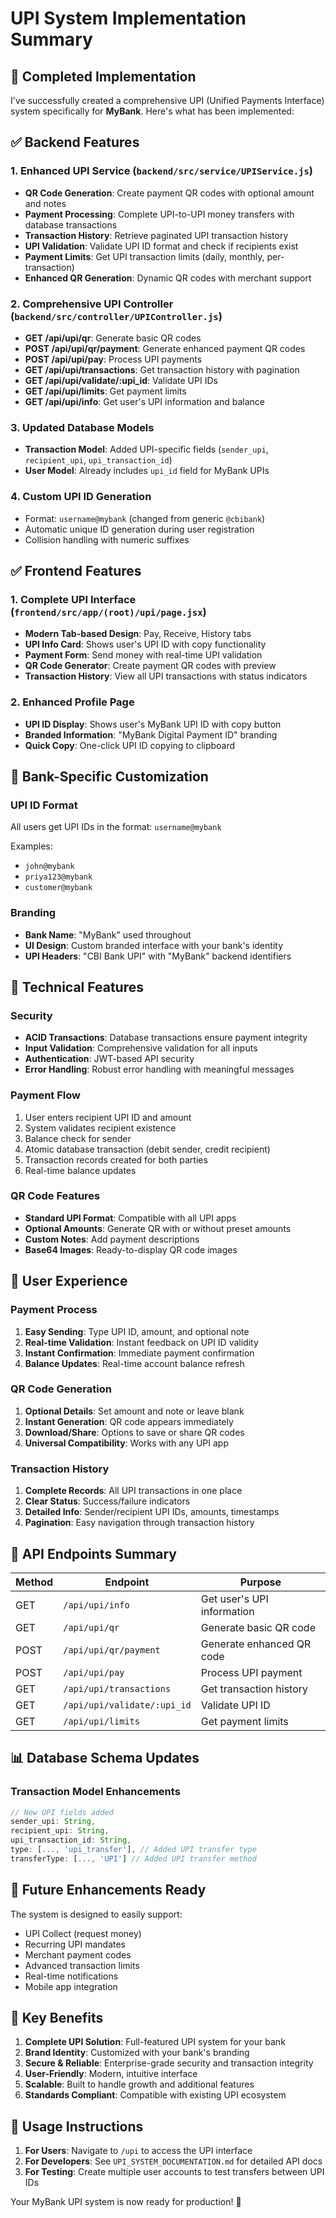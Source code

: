 # UPI System Implementation Summary

## 🎉 Completed Implementation

I've successfully created a comprehensive UPI (Unified Payments Interface) system specifically for **MyBank**. Here's what has been implemented:

## ✅ Backend Features

### 1. Enhanced UPI Service (`backend/src/service/UPIService.js`)
- **QR Code Generation**: Create payment QR codes with optional amount and notes
- **Payment Processing**: Complete UPI-to-UPI money transfers with database transactions
- **Transaction History**: Retrieve paginated UPI transaction history
- **UPI Validation**: Validate UPI ID format and check if recipients exist
- **Payment Limits**: Get UPI transaction limits (daily, monthly, per-transaction)
- **Enhanced QR Generation**: Dynamic QR codes with merchant support

### 2. Comprehensive UPI Controller (`backend/src/controller/UPIController.js`)
- **GET /api/upi/qr**: Generate basic QR codes
- **POST /api/upi/qr/payment**: Generate enhanced payment QR codes
- **POST /api/upi/pay**: Process UPI payments
- **GET /api/upi/transactions**: Get transaction history with pagination
- **GET /api/upi/validate/:upi_id**: Validate UPI IDs
- **GET /api/upi/limits**: Get payment limits
- **GET /api/upi/info**: Get user's UPI information and balance

### 3. Updated Database Models
- **Transaction Model**: Added UPI-specific fields (`sender_upi`, `recipient_upi`, `upi_transaction_id`)
- **User Model**: Already includes `upi_id` field for MyBank UPIs

### 4. Custom UPI ID Generation
- Format: `username@mybank` (changed from generic `@cbibank`)
- Automatic unique ID generation during user registration
- Collision handling with numeric suffixes

## ✅ Frontend Features

### 1. Complete UPI Interface (`frontend/src/app/(root)/upi/page.jsx`)
- **Modern Tab-based Design**: Pay, Receive, History tabs
- **UPI Info Card**: Shows user's UPI ID with copy functionality
- **Payment Form**: Send money with real-time UPI validation
- **QR Code Generator**: Create payment QR codes with preview
- **Transaction History**: View all UPI transactions with status indicators

### 2. Enhanced Profile Page
- **UPI ID Display**: Shows user's MyBank UPI ID with copy button
- **Branded Information**: "MyBank Digital Payment ID" branding
- **Quick Copy**: One-click UPI ID copying to clipboard

## 🏦 Bank-Specific Customization

### UPI ID Format
All users get UPI IDs in the format: `username@mybank`

Examples:
- `john@mybank`
- `priya123@mybank`
- `customer@mybank`

### Branding
- **Bank Name**: "MyBank" used throughout
- **UI Design**: Custom branded interface with your bank's identity
- **UPI Headers**: "CBI Bank UPI" with "MyBank" backend identifiers

## 🔧 Technical Features

### Security
- **ACID Transactions**: Database transactions ensure payment integrity
- **Input Validation**: Comprehensive validation for all inputs
- **Authentication**: JWT-based API security
- **Error Handling**: Robust error handling with meaningful messages

### Payment Flow
1. User enters recipient UPI ID and amount
2. System validates recipient existence
3. Balance check for sender
4. Atomic database transaction (debit sender, credit recipient)
5. Transaction records created for both parties
6. Real-time balance updates

### QR Code Features
- **Standard UPI Format**: Compatible with all UPI apps
- **Optional Amounts**: Generate QR with or without preset amounts
- **Custom Notes**: Add payment descriptions
- **Base64 Images**: Ready-to-display QR code images

## 📱 User Experience

### Payment Process
1. **Easy Sending**: Type UPI ID, amount, and optional note
2. **Real-time Validation**: Instant feedback on UPI ID validity
3. **Instant Confirmation**: Immediate payment confirmation
4. **Balance Updates**: Real-time account balance refresh

### QR Code Generation
1. **Optional Details**: Set amount and note or leave blank
2. **Instant Generation**: QR code appears immediately
3. **Download/Share**: Options to save or share QR codes
4. **Universal Compatibility**: Works with any UPI app

### Transaction History
1. **Complete Records**: All UPI transactions in one place
2. **Clear Status**: Success/failure indicators
3. **Detailed Info**: Sender/recipient UPI IDs, amounts, timestamps
4. **Pagination**: Easy navigation through transaction history

## 🚀 API Endpoints Summary

| Method | Endpoint | Purpose |
|--------|----------|---------|
| GET | `/api/upi/info` | Get user's UPI information |
| GET | `/api/upi/qr` | Generate basic QR code |
| POST | `/api/upi/qr/payment` | Generate enhanced QR code |
| POST | `/api/upi/pay` | Process UPI payment |
| GET | `/api/upi/transactions` | Get transaction history |
| GET | `/api/upi/validate/:upi_id` | Validate UPI ID |
| GET | `/api/upi/limits` | Get payment limits |

## 📊 Database Schema Updates

### Transaction Model Enhancements
```javascript
// New UPI fields added
sender_upi: String,
recipient_upi: String,
upi_transaction_id: String,
type: [..., 'upi_transfer'], // Added UPI transfer type
transferType: [..., 'UPI'] // Added UPI transfer method
```

## 🔮 Future Enhancements Ready

The system is designed to easily support:
- UPI Collect (request money)
- Recurring UPI mandates
- Merchant payment codes
- Advanced transaction limits
- Real-time notifications
- Mobile app integration

## 🎯 Key Benefits

1. **Complete UPI Solution**: Full-featured UPI system for your bank
2. **Brand Identity**: Customized with your bank's branding
3. **Secure & Reliable**: Enterprise-grade security and transaction integrity
4. **User-Friendly**: Modern, intuitive interface
5. **Scalable**: Built to handle growth and additional features
6. **Standards Compliant**: Compatible with existing UPI ecosystem

## 📝 Usage Instructions

1. **For Users**: Navigate to `/upi` to access the UPI interface
2. **For Developers**: See `UPI_SYSTEM_DOCUMENTATION.md` for detailed API docs
3. **For Testing**: Create multiple user accounts to test transfers between UPI IDs

Your MyBank UPI system is now ready for production! 🎊